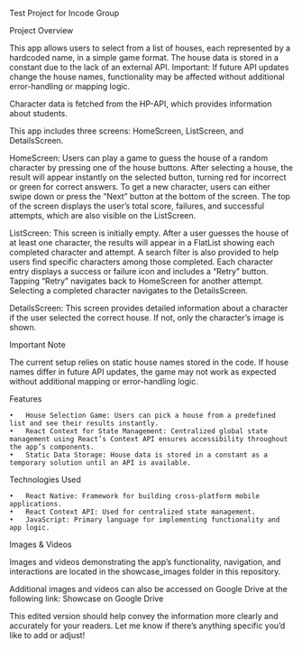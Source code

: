 Test Project for Incode Group

Project Overview

This app allows users to select from a list of houses, each represented by a hardcoded name, in a simple game format. The house data is stored in a constant due to the lack of an external API. Important: If future API updates change the house names, functionality may be affected without additional error-handling or mapping logic.

Character data is fetched from the HP-API, which provides information about students.

This app includes three screens: HomeScreen, ListScreen, and DetailsScreen.

HomeScreen: Users can play a game to guess the house of a random character by pressing one of the house buttons. After selecting a house, the result will appear instantly on the selected button, turning red for incorrect or green for correct answers. To get a new character, users can either swipe down or press the “Next” button at the bottom of the screen. The top of the screen displays the user’s total score, failures, and successful attempts, which are also visible on the ListScreen.

ListScreen: This screen is initially empty. After a user guesses the house of at least one character, the results will appear in a FlatList showing each completed character and attempt. A search filter is also provided to help users find specific characters among those completed. Each character entry displays a success or failure icon and includes a “Retry” button. Tapping “Retry” navigates back to HomeScreen for another attempt. Selecting a completed character navigates to the DetailsScreen.

DetailsScreen: This screen provides detailed information about a character if the user selected the correct house. If not, only the character’s image is shown.

Important Note

The current setup relies on static house names stored in the code. If house names differ in future API updates, the game may not work as expected without additional mapping or error-handling logic.

Features

	•	House Selection Game: Users can pick a house from a predefined list and see their results instantly.
	•	React Context for State Management: Centralized global state management using React’s Context API ensures accessibility throughout the app’s components.
	•	Static Data Storage: House data is stored in a constant as a temporary solution until an API is available.

Technologies Used

	•	React Native: Framework for building cross-platform mobile applications.
	•	React Context API: Used for centralized state management.
	•	JavaScript: Primary language for implementing functionality and app logic.

Images & Videos

Images and videos demonstrating the app’s functionality, navigation, and interactions are located in the showcase_images folder in this repository.

Additional images and videos can also be accessed on Google Drive at the following link: Showcase on Google Drive

This edited version should help convey the information more clearly and accurately for your readers. Let me know if there’s anything specific you’d like to add or adjust!
